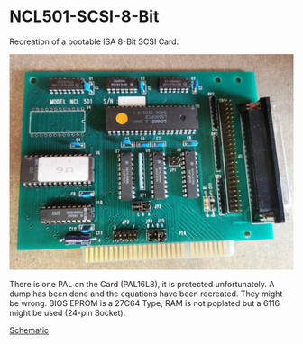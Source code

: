 # NCL501-SCSI-8-Bit
Recreation of a bootable ISA 8-Bit SCSI Card.

![](pics/NCL%20501.jpg)

There is one PAL on the Card (PAL16L8), it is protected unfortunately.
A dump has been done and the equations have been recreated.
They might be wrong.
BIOS EPROM is a 27C64 Type, RAM is not poplated but a 6116 might be used (24-pin Socket).

[Schematic](schematic/NCL501/pdf/NCL501.pdf)
